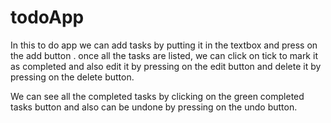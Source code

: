 # todoApp



In this to do app we can add tasks by putting it in the textbox and press on the add button . once all the tasks are listed, we can click on tick to mark it as completed and also edit it by pressing on the edit button and delete it by pressing on the delete button.

We can see all the completed tasks by clicking on the green completed tasks button and also can be undone by pressing on the undo button.
